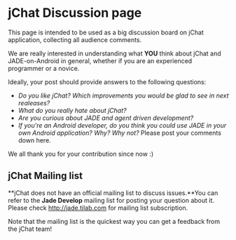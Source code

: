 # jChat Discussion page #

This page is intended to be used as a big discussion board on jChat application, collecting all audience comments.

We are really interested in understanding what **YOU** think about jChat and JADE-on-Android in general, whether if you are an experienced programmer or a novice.

Ideally, your post should provide answers to the following questions:
  * _Do you like jChat? Which improvements you would be glad to see in next realeases?_
  * _What do you really hate about jChat?_
  * _Are you curious about JADE and agent driven development?_
  * _If you're an Android developer, do you think you could use JADE in your own Android application? Why? Why not?_
Please post your comments down here.


We all thank you for your contribution since now  :)

## jChat Mailing list ##
**jChat does not have an official mailing list to discuss issues.**You can refer to the **Jade  Develop** mailing list for posting your question about it.
Please check http://jade.tilab.com for mailing list subscription.

Note that the mailing list is the quickest way you can get a feedback from the jChat team!